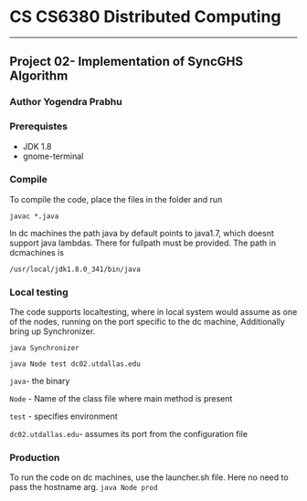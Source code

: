 # CS CS6380 Distributed Computing
___

## Project 02- Implementation of SyncGHS Algorithm
### Author Yogendra Prabhu

### Prerequistes
* JDK 1.8
* gnome-terminal

### Compile
To compile the code, place the files in the folder and run

`javac *.java`

In dc machines the path java by default points to java1.7, which doesnt support java lambdas. There for fullpath
must be provided. The path in dcmachines is 

`/usr/local/jdk1.8.0_341/bin/java`

### Local testing
The code supports localtesting, where in local system would assume as one of the nodes, running on the
port specific to the dc machine, Additionally bring up Synchronizer.

`java Synchronizer`

`java Node test dc02.utdallas.edu`

`java`- the binary

`Node` - Name of the class file where main method is present

`test` - specifies environment

`dc02.utdallas.edu`- assumes its port from the configuration file


### Production
To run the code on dc machines, use the launcher.sh file. Here no need to pass the hostname arg.
`java Node prod`